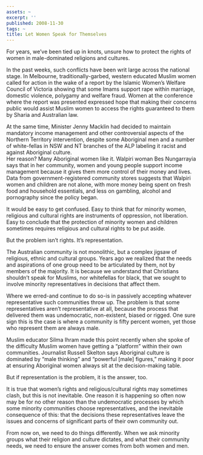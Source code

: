 ```yaml
---
assets: ~
excerpt: ''
published: 2008-11-30
tags: ~
title: Let Women Speak for Themselves
---
```

For years, we’ve been tied up in knots, unsure how to protect the rights
of women in male-dominated religions and cultures.

In the past weeks, such conflicts have been writ large across the
national stage. In Melbourne, traditionally-garbed, western educated
Muslim women called for action in the wake of a report by the Islamic
Women’s Welfare Council of Victoria showing that some Imams support rape
within marriage, domestic violence, polygamy and welfare fraud. Women at
the conference where the report was presented expressed hope that making
their concerns public would assist Muslim women to access the rights
guaranteed to them by Sharia and Australian law.

At the same time, Minister Jenny Macklin had decided to maintain
mandatory income management and other controversial aspects of the
Northern Territory intervention, despite some Aboriginal men and a
number of white-fellas in NSW and NT branches of the ALP labeling it
racist and against Aboriginal culture.\
Her reason? Many Aboriginal women like it. Walpiri woman Bes Nungarrayia
says that in her community, women and young people support income
management because it gives them more control of their money and lives.
Data from government-registered community stores suggests that Walpiri
women and children are not alone, with more money being spent on fresh
food and household essentials, and less on gambling, alcohol and
pornography since the policy began.

It would be easy to get confused. Easy to think that for minority women,
religious and cultural rights are instruments of oppression, not
liberation. Easy to conclude that the protection of minority women and
children sometimes requires religious and cultural rights to be put
aside.

But the problem isn’t rights. It’s representation.

The Australian community is not monolithic, but a complex jigsaw of
religious, ethnic and cultural groups. Years ago we realized that the
needs and aspirations of one group need to be articulated by them, not
by members of the majority. It is because we understand that Christians
shouldn’t speak for Muslims, nor whitefellas for black, that we sought
to involve minority representatives in decisions that affect them.

Where we erred-and continue to do so-is in passively accepting whatever
representative such communities throw up. The problem is that some
representatives aren’t representative at all, because the process that
delivered them was undemocratic, non-existent, biased or rigged. One
sure sign this is the case is where a community is fifty percent women,
yet those who represent them are always male.

Muslim educator Silma Ihram made this point recently when she spoke of
the difficulty Muslim women have getting a “platform” within their own
communities. Journalist Russell Skelton says Aboriginal culture is
dominated by “male thinking” and “powerful [male] figures,” making it
poor at ensuring Aboriginal women always sit at the decision-making
table.

But if representation is the problem, it is the answer, too.

It is true that women’s rights and religious/cultural rights may
sometimes clash, but this is not inevitable. One reason it is happening
so often now may be for no other reason than the undemocratic processes
by which some minority communities choose representatives, and the
inevitable consequence of this: that the decisions these representatives
leave the issues and concerns of significant parts of their own
community out.

From now on, we need to do things differently. When we ask minority
groups what their religion and culture dictates, and what their
community needs, we need to ensure the answer comes from both women and
men.